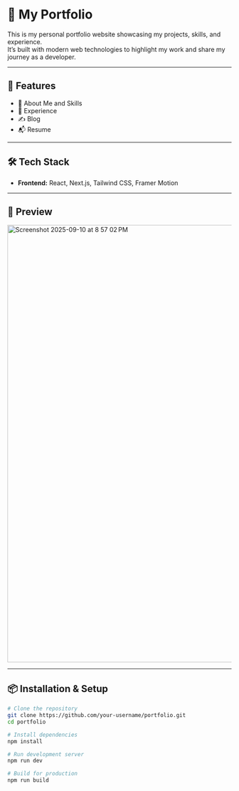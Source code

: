 # 🌟 My Portfolio  

This is my personal portfolio website showcasing my projects, skills, and experience.  
It’s built with modern web technologies to highlight my work and share my journey as a developer.  

---

## 🚀 Features  
- 📖 About Me and Skills 
- 💼 Experience
- ✍️ Blog 
- 📬 Resume

---

## 🛠️ Tech Stack  
- **Frontend:** React, Next.js, Tailwind CSS, Framer Motion  

---

## 📸 Preview  
 <img width="1709" height="983" alt="Screenshot 2025-09-10 at 8 57 02 PM" src="https://github.com/user-attachments/assets/a8812059-6f50-4697-81d3-1f930b787d7c" />

---

## 📦 Installation & Setup  

```bash
# Clone the repository
git clone https://github.com/your-username/portfolio.git
cd portfolio

# Install dependencies
npm install

# Run development server
npm run dev

# Build for production
npm run build
